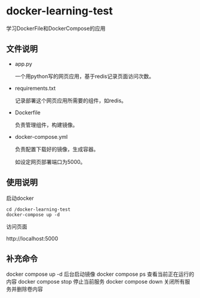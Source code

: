 # docker-learning-test
学习DockerFile和DockerCompose的应用

## 文件说明
* app.py

    一个用python写的网页应用，基于redis记录页面访问次数。
* requirements.txt

    记录部署这个网页应用所需要的组件，如redis。

* Dockerfile
    
    负责管理组件，构建镜像。

* docker-compose.yml
    
    负责配置下载好的镜像，生成容器。
    
    如设定网页部署端口为5000。


## 使用说明
启动docker
```
cd /docker-learning-test
docker-compose up -d
```
访问页面

http://localhost:5000

## 补充命令
docker compose up -d 后台启动镜像
docker compose ps 查看当前正在运行的内容
docker compose stop 停止当前服务
docker compose down 关闭所有服务并删除卷内容
